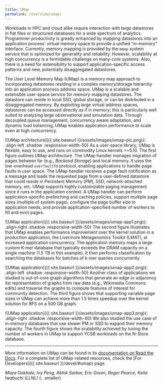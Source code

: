 ```yaml
---
title: UMap
permalink: /overview/umap/
---
```


Workloads in HPC and cloud alike require interaction with large datastores
in flat files or structured databases for a wide spectrum of
analytics. Programmer productivity is greatly enhanced by mapping
datastores into an application process' virtual memory space to provide a
unified "in-memory" interface. Currently, memory mapping is provided by the
`mmap` system service that is optimized for generality and
reliability. However, scalability at high concurrency is a formidable
challenge on many-core systems. Also, there is a need for extensibility to
support application-specific access patterns and new, potentially
disaggregated datastores.

The User Level Memory Map (UMap) is a memory map approach to incorporating
datastores residing in a complex memory/storage hierarchy into an
application process address space. UMap is a scalable and extensible
user-space service for memory-mapping datastores. The datastore can reside
in local SSD, global storage, or can be distributed in a disaggregated
memory. By exploiting large virtual address spaces, datastores can be
accessed directly as if in memory; this is particularly well suited to
analyzing large observational and simulation data. Through decoupled queue
management, concurrency aware adaptation, and dynamic load balancing, UMap
enables application performance to scale even at high concurrency.

![UMap architecture]({{ site.baseurl }}/assets/images/umap-pic.png){: .align-left .shadow .responsive-width-50}
As a user-space library, UMap is flexible, easy to use, and runs on
commodity Linux kernels >=5.10. The first figure outlines UMap
architecture.  The UMap handler manages migration of pages between far
(e.g., _Backend Storage_) and local memory. It uses the low-overhead
`userfaultfd` protocol, enabling applications to handle page faults in user
space. The UMap handler receives a page fault notification as a message and
loads the requested page from a user-defined datastore that could reside in
Persistent Memory (_PM_), SSD, network-attached memory, etc. UMap supports
highly customizable paging management since it runs in the application
context. A UMap handler can perform application-specific prefetching and
caching policies, support multiple page sizes (multiple of system page),
configure the page buffer size to application needs, and provide
application-specified number of workers to fill and evict pages.

![UMap application]({{ site.baseurl }}/assets/images/umap-app1.png){: .align-right .shadow .responsive-width-50}
The second figure illustrates that UMap enables performance improvement
over the kernel solution in a production application, the Livermore
Metagenomics Toolkit (LMAT), at increased application concurrency. The
application memory maps a large custom K-mer database that typically
exceeds the DRAM capacity on a single machine (1.5&nbsp;TB in this
example). It then performs classification by searching the databases for
batches of k-mer queries concurrently.

![UMap application]({{ site.baseurl }}/assets/images/umap-app2.png){: .align-left .shadow .responsive-width-50}
Another class of applications we studied is out-of-core graph algorithms
that generate an edge or adjacency list representation of graphs from raw
data (e.g., Wikimedia Commons edits) and traverse the graphs to compute
features of interest for community detection. The third figure shows that
supporting variable page sizes in UMap can achieve more than 1.5 times
speedup over the kernel solution for BFS on a 500&nbsp;GB graph.

![UMap application]({{ site.baseurl }}/assets/images/umap-app3.png){: .align-right .shadow .responsive-width-40}
We also studied the use case of in-memory databases that use slower PM or
SSD to expand their memory capacity. The fourth figure shows the
scalability achieved by tuning the number of workers in UMap to support
YCSB workloads on the N-Store database.
<br clear="both" />

---

More information on UMap can be found in its [documentation on Read the
Docs](https://llnl-umap.readthedocs.io/en/develop/).  For a complete list of
UMap-related resources, check the [For Developers]({{ site.baseurl
}}/devel/#umap) page.

_Maya Gokhale, Ivy Peng, Abhik Sarkar, Eric Green, Roger Pearce, Keita Iwabuchi (LLNL)_
{: .smaller}
